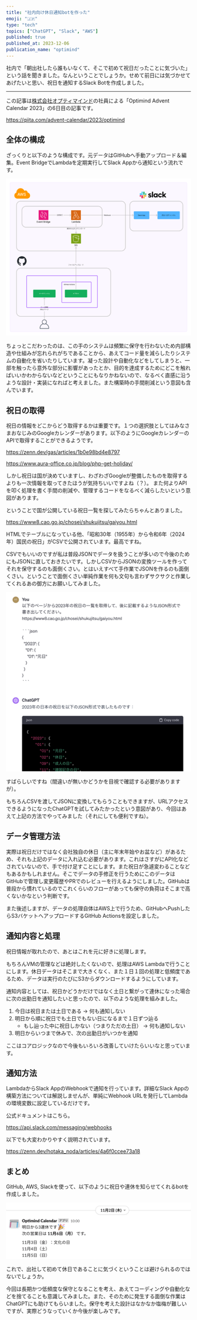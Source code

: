 ```yaml
---
title: "社内向け休日通知botを作った"
emoji: "🇯🇵"
type: "tech"
topics: ["ChatGPT", "Slack", "AWS"]
published: true
published_at: 2023-12-06
publication_name: "optimind"
---
```


社内で「朝出社したら誰もいなくて、そこで初めて祝日だったことに気づいた」という話を聞きました。なんということでしょうか。せめて前日には気づかせてあげたいと思い、祝日を通知するSlack Botを作成しました。

----

この記事は[株式会社オプティマインド](https://www.optimind.tech/)の社員による「Optimind Advent Calendar 2023」の6日目の記事です。

https://qiita.com/advent-calendar/2023/optimind

## 全体の構成

ざっくりと以下のような構成です。元データはGitHubへ手動アップロード＆編集。Event BridgeでLambdaを定期実行してSlack Appから通知という流れです。

![](/images/holiday-notifier/kosei.png)

ちょっとこだわったのは、この手のシステムは頻繁に保守を行わないため内部構造や仕組みが忘れられがちであることから、あえてコード量を減らしたりシステムの自動化を省いたりしています。凝った設計や自動化などをしてしまうと、一部を触ったら意外な部分に影響があったとか、目的を達成するためにどこを触ればいいかわからないなどということにもなりかねないので、なるべく直感に沿うような設計・実装になればと考えました。また構築時の手間削減という意図も含んでいます。

## 祝日の取得

祝日の情報をどこからどう取得するかは重要です。１つの選択肢としてはみなさまおなじみのGoogleカレンダーがあります。以下のようにGoogleカレンダーのAPIで取得することができるようです。

https://zenn.dev/gas/articles/1b0e98bd4e8797

https://www.aura-office.co.jp/blog/php-get-holiday/

しかし祝日は国が決めていますし、わざわざGoogleが整備したものを取得するよりも一次情報を取ってきたほうが気持ちいいですよね（？）。 また何よりAPIを叩く処理を書く手間の削減や、管理するコードをなるべく減らしたいという意図があります。

ということで国が公開している祝日一覧を探してみたらちゃんとありました。

https://www8.cao.go.jp/chosei/shukujitsu/gaiyou.html

HTMLでテーブルになっている他、「昭和30年（1955年）から令和6年（2024年）国民の祝日」がCSVで公開されています。最高ですね。

CSVでもいいのですが私は普段JSONでデータを扱うことが多いので今後のためにもJSONに直しておきたいです。しかしCSVからJSONの変換ツールを作ってそれを保守するのも面倒くさい。とはいえすべて手作業でJSONを作るのも面倒くさい。ということで面倒くさい単純作業を何も文句も言わずサクサクと作業してくれるあの御方にお願いしてみました。

![](/images/holiday-notifier/chatgpt.png)

すばらしいですね（間違いが無いかどうかを目視で確認する必要がありますが）。

もちろんCSVを渡してJSONに変換してもらうこともできますが、URLアクセスできるようになったChatGPTを試してみたかったという意図があり、今回はあえて上記の方法でやってみました（それにしても便利ですね）。

## データ管理方法

実際は祝日だけではなく会社独自の休日（主に年末年始やお盆など）があるため、それも上記のデータに入れ込む必要があります。これはさすがにAPI化などされていないので、手で付け足すことにします。また祝日が急遽変わることなどもあるかもしれません。そこでデータの手修正を行うためにこのデータはGitHubで管理し変更履歴やPRでのレビューを行えるようにしました。GitHubは普段から慣れているのでこれくらいのフローがあっても保守の負荷はそこまで高くないかなという判断です。

また後述しますが、データの処理自体はAWS上で行うため、GitHubへPushしたらS3バケットへアップロードするGitHub Actionsを設定しました。

## 通知内容と処理

祝日情報が取れたので、あとはこれを元に好きに処理します。

もちろんVMの管理などは絶対したくないので、処理はAWS Lambdaで行うことにします。休日データはそこまで大きくなく、また１日１回の処理と低頻度であるため、データは実行のたびにS3からダウンロードするようにしています。

通知内容としては、祝日かどうかだけではなく土日と繋がって連休になった場合に次の出勤日を通知したいと思ったので、以下のような処理を組みました。

1. 今日は祝日または土日である → 何も通知しない
1. 明日から順に祝日でも土日でもない日になるまで１日ずつ辿る
    - もし辿った中に祝日しかない（つまりただの土日） → 何も通知しない
1. 明日からいつまで休みで、次の出勤日がいつかを通知

ここはコアロジックなので今後もいろいろ改善していけたらいいなと思っています。

## 通知方法

LambdaからSlack AppのWebhookで通知を行っています。詳細なSlack Appの構築方法については解説しませんが、単純にWebhook URLを発行してLambdaの環境変数に設定しているだけです。

公式ドキュメントはこちら。

https://api.slack.com/messaging/webhooks

以下でも大変わかりやすく説明されています。

https://zenn.dev/hotaka_noda/articles/4a6f0ccee73a18

## まとめ

GitHub, AWS, Slackを使って、以下のように祝日や連休を知らせてくれるbotを作成しました。

![](/images/holiday-notifier/slack_message.png)

これで、出社して初めて休日であることに気づくということは避けられるのではないでしょうか。

今回は長期かつ低頻度な保守となることを考え、あえてコーディングや自動化などを捨てることも意識してみました。また、そのために発生する面倒な作業はChatGPTにも助けてもらいました。保守を考えた設計はなかなか塩梅が難しいですが、実際どうなっていくか今後が楽しみです。

